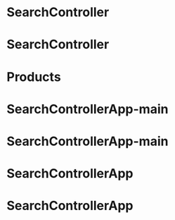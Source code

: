 # SearchController
# SearchController
# Products
# SearchControllerApp-main
# SearchControllerApp-main
# SearchControllerApp
# SearchControllerApp
